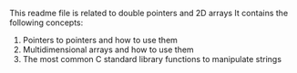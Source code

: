 This readme file is related to double pointers and 2D arrays
It contains the following concepts:

1. Pointers to pointers and how to use them
2. Multidimensional arrays and how to use them
3. The most common C standard library functions to manipulate strings

